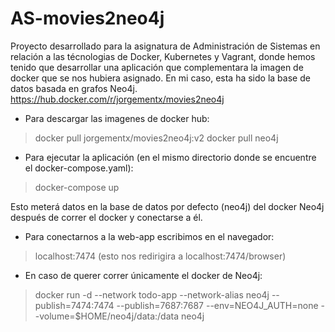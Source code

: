 # AS-movies2neo4j
Proyecto desarrollado para la asignatura de Administración de Sistemas en relación a las técnologias de Docker, Kubernetes y Vagrant, donde hemos tenido que desarrollar una aplicación que complementara la imagen de docker que se nos hubiera asignado. En mi caso, esta ha sido la base de datos basada en grafos Neo4j.
https://hub.docker.com/r/jorgementx/movies2neo4j

- Para descargar las imagenes de docker hub:
> docker pull jorgementx/movies2neo4j:v2
> docker pull neo4j

- Para ejecutar la aplicación (en el mismo directorio donde se encuentre el docker-compose.yaml):
> docker-compose up

  Esto meterá datos en la base de datos por defecto (neo4j) del docker Neo4j después de correr el docker y conectarse a él.

- Para conectarnos a la web-app escribimos en el navegador:
>localhost:7474 (esto nos redirigira a localhost:7474/browser)

- En caso de querer correr únicamente el docker de Neo4j:
> docker run -d --network todo-app --network-alias neo4j --publish=7474:7474 --publish=7687:7687  --env=NEO4J_AUTH=none   --volume=$HOME/neo4j/data:/data neo4j

